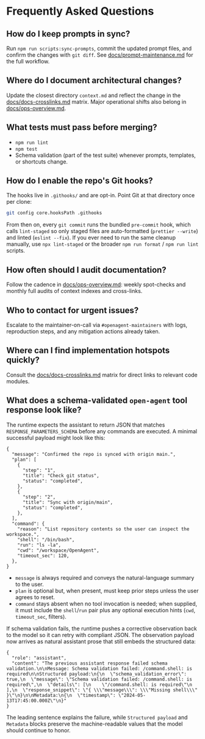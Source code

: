 # Frequently Asked Questions

## How do I keep prompts in sync?

Run `npm run scripts:sync-prompts`, commit the updated prompt files, and confirm the changes with `git diff`. See [docs/prompt-maintenance.md](./prompt-maintenance.md) for the full workflow.

## Where do I document architectural changes?

Update the closest directory `context.md` and reflect the change in the [docs/docs-crosslinks.md](./docs-crosslinks.md) matrix. Major operational shifts also belong in [docs/ops-overview.md](./ops-overview.md).

## What tests must pass before merging?

- `npm run lint`
- `npm test`
- Schema validation (part of the test suite) whenever prompts, templates, or shortcuts change.

## How do I enable the repo's Git hooks?

The hooks live in `.githooks/` and are opt-in. Point Git at that directory once per clone:

```bash
git config core.hooksPath .githooks
```

From then on, every `git commit` runs the bundled `pre-commit` hook, which calls `lint-staged` so only staged files are auto-formatted (`prettier --write`) and linted (`eslint --fix`). If you ever need to run the same cleanup manually, use `npx lint-staged` or the broader `npm run format` / `npm run lint` scripts.

## How often should I audit documentation?

Follow the cadence in [docs/ops-overview.md](./ops-overview.md): weekly spot-checks and monthly full audits of context indexes and cross-links.

## Who to contact for urgent issues?

Escalate to the maintainer-on-call via `#openagent-maintainers` with logs, reproduction steps, and any mitigation actions already taken.

## Where can I find implementation hotspots quickly?

Consult the [docs/docs-crosslinks.md](./docs-crosslinks.md) matrix for direct links to relevant code modules.

## What does a schema-validated `open-agent` tool response look like?

The runtime expects the assistant to return JSON that matches `RESPONSE_PARAMETERS_SCHEMA` before any commands are executed. A minimal successful payload might look like this:

```jsonc
{
  "message": "Confirmed the repo is synced with origin main.",
  "plan": [
    {
      "step": "1",
      "title": "Check git status",
      "status": "completed",
    },
    {
      "step": "2",
      "title": "Sync with origin/main",
      "status": "completed",
    },
  ],
  "command": {
    "reason": "List repository contents so the user can inspect the workspace.",
    "shell": "/bin/bash",
    "run": "ls -la",
    "cwd": "/workspace/OpenAgent",
    "timeout_sec": 120,
  },
}
```

- `message` is always required and conveys the natural-language summary to the user.
- `plan` is optional but, when present, must keep prior steps unless the user agrees to reset.
- `command` stays absent when no tool invocation is needed; when supplied, it must include the `shell`/`run` pair plus any optional execution hints (`cwd`, `timeout_sec`, filters).

If schema validation fails, the runtime pushes a corrective observation back to the model so it can retry with compliant JSON. The observation payload now arrives as natural assistant prose that still embeds the structured data:

```text
{
  "role": "assistant",
  "content": "The previous assistant response failed schema validation.\n\nMessage: Schema validation failed: /command.shell: is required\n\nStructured payload:\n{\n  \"schema_validation_error\": true,\n  \"message\": \"Schema validation failed: /command.shell: is required\",\n  \"details\": [\n    \"/command.shell: is required\"\n  ],\n  \"response_snippet\": \"{ \\\"message\\\": \\\"Missing shell\\\" }\"\n}\n\nMetadata:\n{\n  \"timestamp\": \"2024-05-13T17:45:00.000Z\"\n}"
}
```

The leading sentence explains the failure, while `Structured payload` and `Metadata` blocks preserve the machine-readable values that the model should continue to honor.
